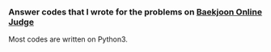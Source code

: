 ### Answer codes that I wrote for the problems on [Baekjoon Online Judge](https://www.acmicpc.net/)

Most codes are written on Python3.